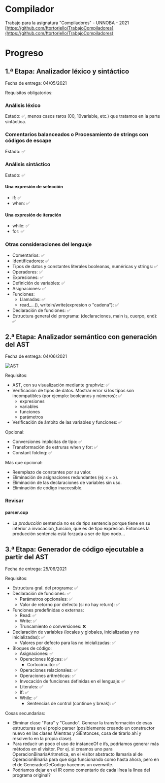 # Compilador
Trabajo para la asignatura "Compiladores" - UNNOBA - 2021
[https://github.com/ftortoriello/TrabajoCompiladores](https://github.com/ftortoriello/TrabajoCompiladores)

# Progreso

## 1.ª Etapa: Analizador léxico y sintáctico

Fecha de entrega: 04/05/2021

Requisitos obligatorios:

### Análisis léxico
Estado: :white_check_mark:, menos casos raros (00, 10variable, etc.) que tratamos en la parte sintáctica.

### Comentarios balanceados o Procesamiento de strings con códigos de escape
Estado: :white_check_mark:

### Análisis sintáctico
Estado: :white_check_mark:

#### Una expresión de selección
* if: :white_check_mark:
* when: :white_check_mark:

#### Una expresión de iteración
* while: :white_check_mark:
* for: :white_check_mark:

### Otras consideraciones del lenguaje
* Comentarios: :white_check_mark:
* Identificadores: :white_check_mark:
* Tipos de datos y constantes literales booleanas, numéricas y strings: :white_check_mark:
* Operadores: :white_check_mark:
* Expresiones: :white_check_mark:
* Definición de variables: :white_check_mark:
* Asignaciones: :white_check_mark:
* Funciones:
  * Llamadas: :white_check_mark:
  * read_...(), writeln/write(expresion o "cadena"): :white_check_mark:
* Declaración de funciones: :white_check_mark:
* Estructura general del programa: (declaraciones, main is, cuerpo, end): :white_check_mark:

## 2.ª Etapa: Analizador semántico con generación del AST

Fecha de entrega: 04/06/2021

![AST](https://user-images.githubusercontent.com/82975077/120876361-ae919c80-c586-11eb-88c6-0c91690013c7.png)

Requisitos:
* AST, con su visualización mediante graphviz: :white_check_mark:
* Verificación de tipos de datos. Mostrar error si los tipos son incompatibles (por ejemplo: booleanos y números): :white_check_mark:
  * expresiones
  * variables
  * funciones
  * parámetros
* Verificación de ámbito de las variables y funciones: :white_check_mark:

Opcional: 
* Conversiones implícitas de tipo: :white_check_mark:
* Transformación de estruras when y for:  :white_check_mark: 
* Constant folding: :white_check_mark:

Más que opcional:
* Reemplazo de constantes por su valor.
* Eliminación de asignaciones redundantes (ej: x = x).
* Eliminación de las declaraciones de variables sin uso.
* Eliminación de código inaccesible.

### Revisar

#### parser.cup
* La *producción* sentencia no es de *tipo* sentencia porque tiene en su interior a invocacion_funcion, que es de tipo expresion. Entonces la producción sentencia está forzada a ser de tipo nodo...

## 3.ª Etapa: Generador de código ejecutable a partir del AST

Fecha de entrega: 25/06/2021

Requisitos:
* Estructura gral. del programa: :white_check_mark:
* Declaración de funciones: :white_check_mark:
  * Parámetros opcionales: :white_check_mark:
  * Valor de retorno por defecto (si no hay return): :white_check_mark:
* Funciones predefinidas o externas:
  * Read: :white_check_mark:
  * Write: :white_check_mark:
  * Truncamiento o conversiones: :x:
* Declaración de variables (locales y globales, inicializadas y no inicializadas): :white_check_mark:
  * Valores por defecto para las no inicializadas: :white_check_mark:
* Bloques de código:
  * Asignaciones: :white_check_mark:
  * Operaciones lógicas: :white_check_mark:
    * Cortocircuito: :white_check_mark:
  * Operaciones relacionales: :white_check_mark:
  * Operaciones aritméticas: :white_check_mark:
  * Invocación de funciones definidas en el lenguaje: :white_check_mark:
  * Literales: :white_check_mark:
  * If: :white_check_mark:
  * While: :white_check_mark:
    * Sentencias de control (continue y break): :white_check_mark:

Cosas secundarias:
* Eliminar clase "Para" y "Cuando". Generar la transformación de esas estructuras en el propio parser (posiblemente creando un constructor nuevo en las clases Mientras y SiEntonces, cosa de tirarlo ahí y resolverlo en la propia clase).
* Para reducir un poco el uso de instanceOf e ifs, podríamos generar más métodos en el visitor. Por ej. si creamos uno para OperacionBinariaAritmetica, en el visitor abstracto llamaría al de OperacionBinaria para que siga funcionando como hasta ahora, pero en el de GeneradorDeCodigo hacemos un overwrite.
* Podríamos dejar en el IR como comentario de cada línea la línea del programa original?

